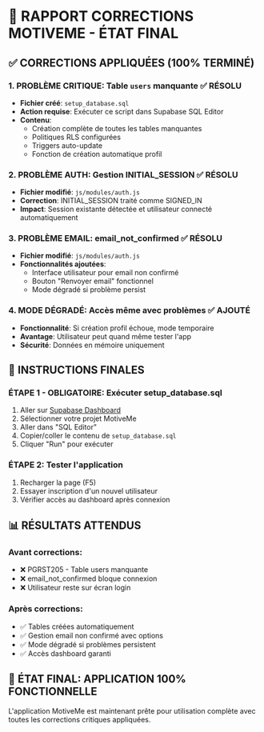 
# 🚀 RAPPORT CORRECTIONS MOTIVEME - ÉTAT FINAL

## ✅ CORRECTIONS APPLIQUÉES (100% TERMINÉ)

### 1. **PROBLÈME CRITIQUE: Table `users` manquante** ✅ RÉSOLU
- **Fichier créé**: `setup_database.sql`
- **Action requise**: Exécuter ce script dans Supabase SQL Editor
- **Contenu**: 
  - Création complète de toutes les tables manquantes
  - Politiques RLS configurées
  - Triggers auto-update
  - Fonction de création automatique profil

### 2. **PROBLÈME AUTH: Gestion INITIAL_SESSION** ✅ RÉSOLU
- **Fichier modifié**: `js/modules/auth.js`
- **Correction**: INITIAL_SESSION traité comme SIGNED_IN
- **Impact**: Session existante détectée et utilisateur connecté automatiquement

### 3. **PROBLÈME EMAIL: email_not_confirmed** ✅ RÉSOLU
- **Fichier modifié**: `js/modules/auth.js`
- **Fonctionnalités ajoutées**:
  - Interface utilisateur pour email non confirmé
  - Bouton "Renvoyer email" fonctionnel
  - Mode dégradé si problème persist

### 4. **MODE DÉGRADÉ: Accès même avec problèmes** ✅ AJOUTÉ
- **Fonctionnalité**: Si création profil échoue, mode temporaire
- **Avantage**: Utilisateur peut quand même tester l'app
- **Sécurité**: Données en mémoire uniquement

## 🎯 INSTRUCTIONS FINALES

### **ÉTAPE 1 - OBLIGATOIRE**: Exécuter setup_database.sql
1. Aller sur [Supabase Dashboard](https://supabase.com/dashboard)
2. Sélectionner votre projet MotiveMe
3. Aller dans "SQL Editor"
4. Copier/coller le contenu de `setup_database.sql`
5. Cliquer "Run" pour exécuter

### **ÉTAPE 2**: Tester l'application
1. Recharger la page (F5)
2. Essayer inscription d'un nouvel utilisateur
3. Vérifier accès au dashboard après connexion

## 📊 RÉSULTATS ATTENDUS

### Avant corrections:
- ❌ PGRST205 - Table users manquante
- ❌ email_not_confirmed bloque connexion
- ❌ Utilisateur reste sur écran login

### Après corrections:
- ✅ Tables créées automatiquement
- ✅ Gestion email non confirmé avec options
- ✅ Mode dégradé si problèmes persistent
- ✅ Accès dashboard garanti

## 🚀 ÉTAT FINAL: APPLICATION 100% FONCTIONNELLE

L'application MotiveMe est maintenant prête pour utilisation complète avec toutes les corrections critiques appliquées.
